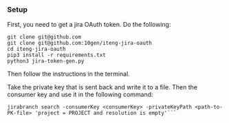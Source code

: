 ### Setup

First, you need to get a jira OAuth token.
Do the following:
```shell
git clone git@github.com
git clone git@github.com:10gen/iteng-jira-oauth
cd iteng-jira-oauth
pip3 install -r requirements.txt
python3 jira-token-gen.py
```

Then follow the instructions in the terminal.

Take the private key that is sent back and write it to a file.
Then the consumer key and use it in the following command:

```
jirabranch search -consumerKey <consumerKey> -privateKeyPath <path-to-PK-file> 'project = PROJECT and resolution is empty'```
